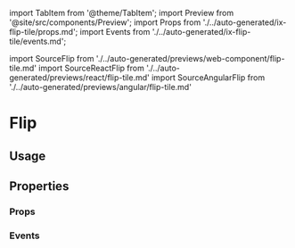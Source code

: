 <!--
SPDX-FileCopyrightText: 2022 Siemens AG

SPDX-License-Identifier: MIT
-->

import TabItem from '@theme/TabItem';
import Preview from '@site/src/components/Preview';
import Props from './../auto-generated/ix-flip-tile/props.md';
import Events from './../auto-generated/ix-flip-tile/events.md';

import SourceFlip from './../auto-generated/previews/web-component/flip-tile.md'
import SourceReactFlip from './../auto-generated/previews/react/flip-tile.md'
import SourceAngularFlip from './../auto-generated/previews/angular/flip-tile.md'

# Flip

## Usage

<Preview name="flip-tile" height="35rem">
  <TabItem value="javascript">
    <SourceFlip />
  </TabItem>
  <TabItem value="react">
    <SourceReactFlip />
  </TabItem>
  <TabItem value="angular">
    <SourceAngularFlip />
  </TabItem>
</Preview>

## Properties

### Props

<Props />

### Events

<Events />

